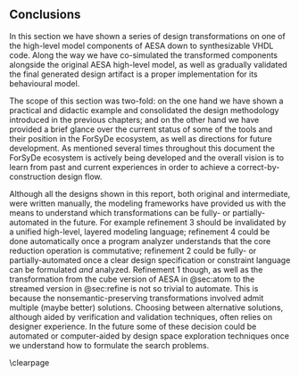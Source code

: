 
## Conclusions

In this section we have shown a series of design transformations on one of the
high-level model components of AESA down to synthesizable VHDL code. Along the way we
have co-simulated the transformed components alongside the original AESA high-level
model, as well as gradually validated the final generated design artifact is a proper
implementation for its behavioural model.

The scope of this section was two-fold: on the one hand we have shown a practical and
didactic example and consolidated the design methodology introduced in the previous
chapters; and on the other hand we have provided a brief glance over the current
status of some of the tools and their position in the ForSyDe ecosystem, as well as
directions for future development. As mentioned several times throughout this document
the ForSyDe ecosystem is actively being developed and the overall vision is to learn
from past and current experiences in order to achieve a correct-by-construction
design flow.

Although all the designs shown in this report, both original and intermediate, were
written manually, the modeling frameworks have provided us with the means to
understand which transformations can be fully- or partially-automated in the
future. For example refinement 3 should be invalidated by a unified high-level,
layered modeling language; refinement 4 could be done automatically once a program
analyzer understands that the core reduction operation is commutative; refinement 2
could be fully- or partially-automated once a clear design specification or constraint
language can be formulated _and_ analyzed. Refinement 1 though, as well as the
transformation from the cube version of AESA in @sec:atom to the streamed version in
@sec:refine is not so trivial to automate. This is because the nonsemantic-preserving
transformations involved admit multiple (maybe better) solutions. Choosing between
alternative solutions, although aided by verification and validation techniques, often
relies on designer experience. In the future some of these decision could be automated
or computer-aided by design space exploration techniques once we understand how to
formulate the search problems.

\clearpage
